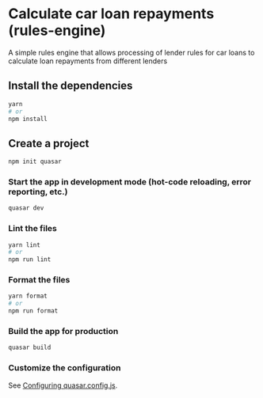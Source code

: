 # Calculate car loan repayments (rules-engine)

A simple rules engine that allows processing of lender rules for car loans to calculate loan repayments from different lenders

## Install the dependencies
```bash
yarn
# or
npm install
```

## Create a project
```bash
npm init quasar
```

### Start the app in development mode (hot-code reloading, error reporting, etc.)
```bash
quasar dev
```


### Lint the files
```bash
yarn lint
# or
npm run lint
```


### Format the files
```bash
yarn format
# or
npm run format
```



### Build the app for production
```bash
quasar build
```

### Customize the configuration
See [Configuring quasar.config.js](https://v2.quasar.dev/quasar-cli-webpack/quasar-config-js).
